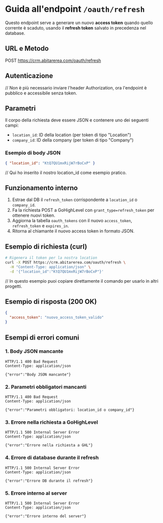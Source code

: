 # Guida all'endpoint `/oauth/refresh`

Questo endpoint serve a generare un nuovo **access token** quando quello corrente è scaduto, usando il **refresh token** salvato in precedenza nel database.

## URL e Metodo
POST https://crm.abitarerea.com/oauth/refresh

## Autenticazione
// Non è più necessario inviare l'header Authorization, ora l'endpoint è pubblico e accessibile senza token.

## Parametri
Il corpo della richiesta deve essere JSON e contenere uno dei seguenti campi:
- `location_id`: ID della location (per token di tipo "Location")
- `company_id`: ID della company  (per token di tipo "Company")

### Esempio di body JSON
```json
{ "location_id": "KtQ7QU1mxRijW7rBoCxP" }
```
// Qui ho inserito il nostro location_id come esempio pratico.

## Funzionamento interno
1. Estrae dal DB il `refresh_token` corrispondente a `location_id` o `company_id`.
2. Fa la richiesta POST a GoHighLevel con `grant_type=refresh_token` per ottenere nuovi token.
3. Aggiorna la tabella `oauth_tokens` con il nuovo `access_token`, `refresh_token` e `expires_in`.
4. Ritorna al chiamante il nuovo access token in formato JSON.

## Esempio di richiesta (curl)
```bash
# Rigenera il token per la nostra location
curl -X POST https://crm.abitarerea.com/oauth/refresh \
  -H "Content-Type: application/json" \
  -d '{"location_id":"KtQ7QU1mxRijW7rBoCxP"}'
```
// In questo esempio puoi copiare direttamente il comando per usarlo in altri progetti.

## Esempio di risposta (200 OK)
```json
{
  "access_token": "nuovo_access_token_valido"
}
```

## Esempi di errori comuni

### 1. Body JSON mancante
```http
HTTP/1.1 400 Bad Request
Content-Type: application/json

{"error":"Body JSON mancante"}
```

### 2. Parametri obbligatori mancanti
```http
HTTP/1.1 400 Bad Request
Content-Type: application/json

{"error":"Parametri obbligatori: location_id o company_id"}
```

### 3. Errore nella richiesta a GoHighLevel
```http
HTTP/1.1 500 Internal Server Error
Content-Type: application/json

{"error":"Errore nella richiesta a GHL"}
```

### 4. Errore di database durante il refresh
```http
HTTP/1.1 500 Internal Server Error
Content-Type: application/json

{"error":"Errore DB durante il refresh"}
```

### 5. Errore interno al server
```http
HTTP/1.1 500 Internal Server Error
Content-Type: application/json

{"error":"Errore interno del server"}
```
